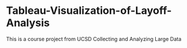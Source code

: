 # Tableau-Visualization-of-Layoff-Analysis
This is a course project from UCSD Collecting and Analyzing Large Data
